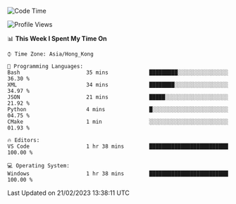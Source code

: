 <!--START_SECTION:waka-->
![Code Time](http://img.shields.io/badge/Code%20Time-31%20hrs%2019%20mins-blue)

![Profile Views](http://img.shields.io/badge/Profile%20Views-5-blue)

📊 **This Week I Spent My Time On** 

```text
⌚︎ Time Zone: Asia/Hong_Kong

💬 Programming Languages: 
Bash                     35 mins             █████████░░░░░░░░░░░░░░░░   36.30 % 
XML                      34 mins             ████████░░░░░░░░░░░░░░░░░   34.97 % 
JSON                     21 mins             █████░░░░░░░░░░░░░░░░░░░░   21.92 % 
Python                   4 mins              █░░░░░░░░░░░░░░░░░░░░░░░░   04.75 % 
CMake                    1 min               ░░░░░░░░░░░░░░░░░░░░░░░░░   01.93 % 

🔥 Editors: 
VS Code                  1 hr 38 mins        █████████████████████████   100.00 % 

💻 Operating System: 
Windows                  1 hr 38 mins        █████████████████████████   100.00 % 

```


 Last Updated on 21/02/2023 13:38:11 UTC
<!--END_SECTION:waka-->
